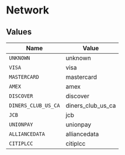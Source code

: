 # Network


## Values

| Name                | Value               |
| ------------------- | ------------------- |
| `UNKNOWN`           | unknown             |
| `VISA`              | visa                |
| `MASTERCARD`        | mastercard          |
| `AMEX`              | amex                |
| `DISCOVER`          | discover            |
| `DINERS_CLUB_US_CA` | diners_club_us_ca   |
| `JCB`               | jcb                 |
| `UNIONPAY`          | unionpay            |
| `ALLIANCEDATA`      | alliancedata        |
| `CITIPLCC`          | citiplcc            |